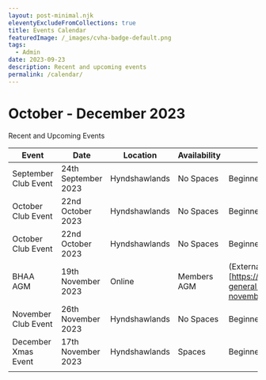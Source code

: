 ```yaml
---
layout: post-minimal.njk
eleventyExcludeFromCollections: true
title: Events Calendar
featuredImage: /_images/cvha-badge-default.png
tags:
  - Admin
date: 2023-09-23
description: Recent and upcoming events
permalink: /calendar/
---
```

# October - December 2023

Recent and Upcoming Events

| Event  | Date  |  Location | Availability  | Details  |
|---|---|---|---|---|
|  September Club Event |  24th September 2023 |  Hyndshawlands  | No Spaces  | Beginners Ground shoot  |
|  October Club Event |  22nd October 2023 |  Hyndshawlands  | No Spaces  | Beginners Ground shoot  |
|  October Club Event |  22nd October 2023 |  Hyndshawlands  | No Spaces  | Beginners Ground shoot  |
| BHAA AGM  |  19th November 2023 |  Online | Members AGM  | (External Link) [https://www.bhaa.org.uk/annual-general-meeting-3pm-on-20th-november/]  |
|  November Club Event |  26th November 2023 |  Hyndshawlands  | No Spaces  | Beginners Ground shoot  |
|  December Xmas Event |  17th November 2023 |  Hyndshawlands  |  Spaces  | Beginners Ground shoot  |
|   |   |   |   |   |